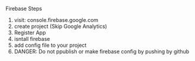 Firebase Steps 

1. visit: console.firebase.google.com 
2. create project (Skip Google Analytics)
3. Register App
4. isntall firebase 
5. add config file to your project 
6. DANGER: Do not ppublish or make firebase config by pushing by github 
